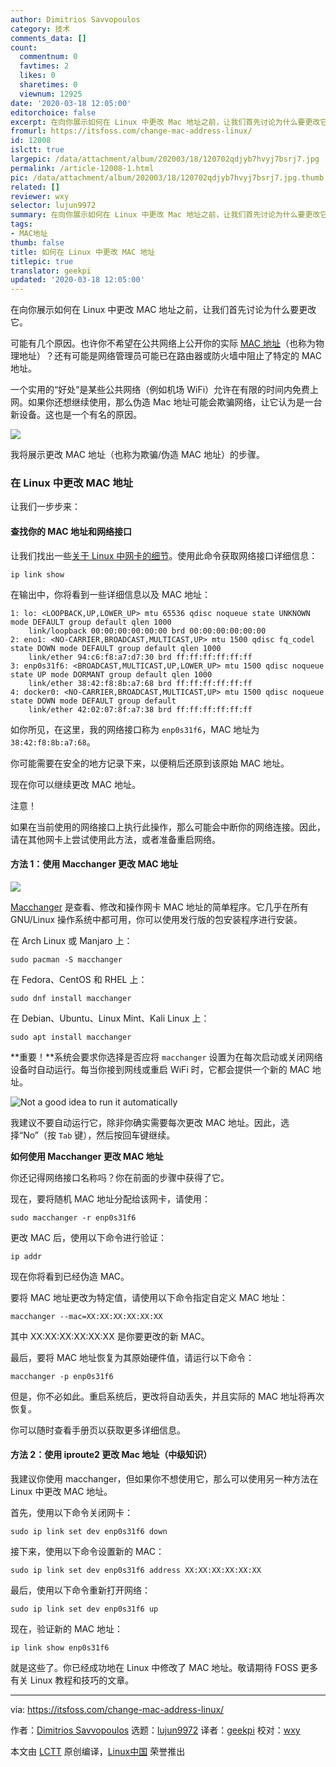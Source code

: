 ```yaml
---
author: Dimitrios Savvopoulos
category: 技术
comments_data: []
count:
  commentnum: 0
  favtimes: 2
  likes: 0
  sharetimes: 0
  viewnum: 12925
date: '2020-03-18 12:05:00'
editorchoice: false
excerpt: 在向你展示如何在 Linux 中更改 Mac 地址之前，让我们首先讨论为什么要更改它。
fromurl: https://itsfoss.com/change-mac-address-linux/
id: 12008
islctt: true
largepic: /data/attachment/album/202003/18/120702qdjyb7hvyj7bsrj7.jpg
permalink: /article-12008-1.html
pic: /data/attachment/album/202003/18/120702qdjyb7hvyj7bsrj7.jpg.thumb.jpg
related: []
reviewer: wxy
selector: lujun9972
summary: 在向你展示如何在 Linux 中更改 Mac 地址之前，让我们首先讨论为什么要更改它。
tags:
- MAC地址
thumb: false
title: 如何在 Linux 中更改 MAC 地址
titlepic: true
translator: geekpi
updated: '2020-03-18 12:05:00'
---
```


在向你展示如何在 Linux 中更改 MAC 地址之前，让我们首先讨论为什么要更改它。


可能有几个原因。也许你不希望在公共网络上公开你的实际 [MAC 地址](https://en.wikipedia.org/wiki/MAC_address)（也称为物理地址）？还有可能是网络管理员可能已在路由器或防火墙中阻止了特定的 MAC 地址。


一个实用的“好处”是某些公共网络（例如机场 WiFi）允许在有限的时间内免费上网。如果你还想继续使用，那么伪造 Mac 地址可能会欺骗网络，让它认为是一台新设备。这也是一个有名的原因。


![](/data/attachment/album/202003/18/120702qdjyb7hvyj7bsrj7.jpg)


我将展示更改 MAC 地址（也称为欺骗/伪造 MAC 地址）的步骤。


### 在 Linux 中更改 MAC 地址


让我们一步步来：


#### 查找你的 MAC 地址和网络接口


让我们找出一些[关于 Linux 中网卡的细节](https://itsfoss.com/find-network-adapter-ubuntu-linux/)。使用此命令获取网络接口详细信息：



```
ip link show
```

在输出中，你将看到一些详细信息以及 MAC 地址：



```
1: lo: <LOOPBACK,UP,LOWER_UP> mtu 65536 qdisc noqueue state UNKNOWN mode DEFAULT group default qlen 1000
    link/loopback 00:00:00:00:00:00 brd 00:00:00:00:00:00
2: eno1: <NO-CARRIER,BROADCAST,MULTICAST,UP> mtu 1500 qdisc fq_codel state DOWN mode DEFAULT group default qlen 1000
    link/ether 94:c6:f8:a7:d7:30 brd ff:ff:ff:ff:ff:ff
3: enp0s31f6: <BROADCAST,MULTICAST,UP,LOWER_UP> mtu 1500 qdisc noqueue state UP mode DORMANT group default qlen 1000
    link/ether 38:42:f8:8b:a7:68 brd ff:ff:ff:ff:ff:ff
4: docker0: <NO-CARRIER,BROADCAST,MULTICAST,UP> mtu 1500 qdisc noqueue state DOWN mode DEFAULT group default
    link/ether 42:02:07:8f:a7:38 brd ff:ff:ff:ff:ff:ff
```

如你所见，在这里，我的网络接口称为 `enp0s31f6`，MAC 地址为 `38:42:f8:8b:a7:68`。


你可能需要在安全的地方记录下来，以便稍后还原到该原始 MAC 地址。


现在你可以继续更改 MAC 地址。


注意！


如果在当前使用的网络接口上执行此操作，那么可能会中断你的网络连接。因此，请在其他网卡上尝试使用此方法，或者准备重启网络。


#### 方法 1：使用 Macchanger 更改 MAC 地址


![](/data/attachment/album/202003/18/120521ebk9jzk6jks5tf5y.jpg)


[Macchanger](https://github.com/alobbs/macchanger) 是查看、修改和操作网卡 MAC 地址的简单程序。它几乎在所有 GNU/Linux 操作系统中都可用，你可以使用发行版的包安装程序进行安装。


在 Arch Linux 或 Manjaro 上：



```
sudo pacman -S macchanger
```

在 Fedora、CentOS 和 RHEL 上：



```
sudo dnf install macchanger
```

在 Debian、Ubuntu、Linux Mint、Kali Linux 上：



```
sudo apt install macchanger
```

**重要！**系统会要求你选择是否应将 `macchanger` 设置为在每次启动或关闭网络设备时自动运行。每当你接到网线或重启 WiFi 时，它都会提供一个新的 MAC 地址。


![Not a good idea to run it automatically](/data/attachment/album/202003/18/120522wxnm1kn1mybdw5n1.jpg)


我建议不要自动运行它，除非你确实需要每次更改 MAC 地址。因此，选择“No”（按 `Tab` 键），然后按回车键继续。


**如何使用 Macchanger 更改 MAC 地址**


你还记得网络接口名称吗？你在前面的步骤中获得了它。


现在，要将随机 MAC 地址分配给该网卡，请使用：



```
sudo macchanger -r enp0s31f6
```

更改 MAC 后，使用以下命令进行验证：



```
ip addr
```

现在你将看到已经伪造 MAC。


要将 MAC 地址更改为特定值，请使用以下命令指定自定义 MAC 地址：



```
macchanger --mac=XX:XX:XX:XX:XX:XX
```

其中 XX:XX:XX:XX:XX:XX 是你要更改的新 MAC。


最后，要将 MAC 地址恢复为其原始硬件值，请运行以下命令：



```
macchanger -p enp0s31f6
```

但是，你不必如此。重启系统后，更改将自动丢失，并且实际的 MAC 地址将再次恢复。


你可以随时查看手册页以获取更多详细信息。


#### 方法 2：使用 iproute2 更改 Mac 地址（中级知识）


我建议你使用 macchanger，但如果你不想使用它，那么可以使用另一种方法在 Linux 中更改 MAC 地址。


首先，使用以下命令关闭网卡：



```
sudo ip link set dev enp0s31f6 down
```

接下来，使用以下命令设置新的 MAC：



```
sudo ip link set dev enp0s31f6 address XX:XX:XX:XX:XX:XX
```

最后，使用以下命令重新打开网络：



```
sudo ip link set dev enp0s31f6 up
```

现在，验证新的 MAC 地址：



```
ip link show enp0s31f6
```

就是这些了。你已经成功地在 Linux 中修改了 MAC 地址。敬请期待 FOSS 更多有关 Linux 教程和技巧的文章。




---


via: <https://itsfoss.com/change-mac-address-linux/>


作者：[Dimitrios Savvopoulos](https://itsfoss.com/author/itsfoss/) 选题：[lujun9972](https://github.com/lujun9972) 译者：[geekpi](https://github.com/geekpi) 校对：[wxy](https://github.com/wxy)


本文由 [LCTT](https://github.com/LCTT/TranslateProject) 原创编译，[Linux中国](https://linux.cn/) 荣誉推出